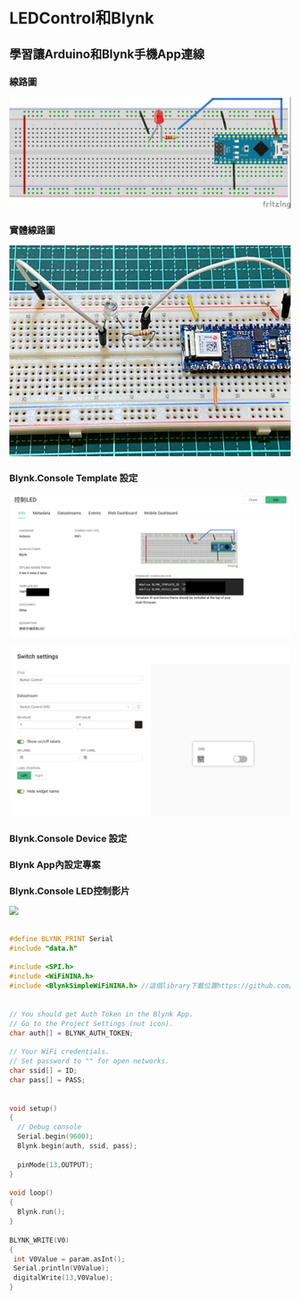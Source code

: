 # LEDControl和Blynk
## 學習讓Arduino和Blynk手機App連線
### 線路圖
![](led_control_bb.jpg)

### 實體線路圖
![](IMG_0403.png)

### Blynk.Console Template 設定

![](pic1.png)

![](pic2.png)

### Blynk.Console Device 設定




### Blynk App內設定專案


### Blynk.Console LED控制影片
[![](https://img.youtube.com/vi/MkD5o0SpPLg/2.jpg)](https://youtu.be/MkD5o0SpPLg)



```C++

#define BLYNK_PRINT Serial
#include "data.h"

#include <SPI.h>
#include <WiFiNINA.h>
#include <BlynkSimpleWiFiNINA.h> //這個library下載位置https://github.com/blynkkk/blynk-library


// You should get Auth Token in the Blynk App.
// Go to the Project Settings (nut icon).
char auth[] = BLYNK_AUTH_TOKEN;

// Your WiFi credentials.
// Set password to "" for open networks.
char ssid[] = ID;
char pass[] = PASS;


void setup()
{
  // Debug console
  Serial.begin(9600);
  Blynk.begin(auth, ssid, pass);
 
  pinMode(13,OUTPUT);
}

void loop()
{
  Blynk.run();
}

BLYNK_WRITE(V0)
{
 int V0Value = param.asInt();
 Serial.println(V0Value);
 digitalWrite(13,V0Value);
}
```


